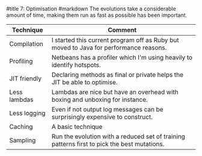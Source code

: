 #title 7: Optimisation
#markdown
The evolutions take a considerable amount of time, making
them run as fast as possible has been important.

Technique|Comment
-|-
Compilation|I started this current program off as Ruby but moved to Java for performance reasons.
Profiling|Netbeans has a profiler which I'm using heavily to identify hotspots.
JIT friendly|Declaring methods as final or private helps the JIT be able to optimise.
Less lambdas|Lambdas are nice but have an overhead with boxing and unboxing for instance.
Less logging|Even if not output log messages can be surprisingly expensive to construct.
Caching|A basic technique
Sampling|Run the evolution with a reduced set of training patterns first to pick the best mutations.
